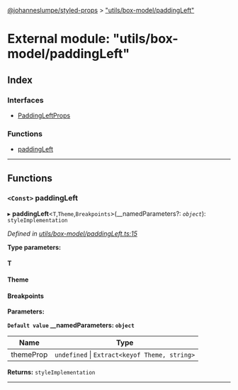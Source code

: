 [@johanneslumpe/styled-props](../README.md) > ["utils/box-model/paddingLeft"](../modules/_utils_box_model_paddingleft_.md)

# External module: "utils/box-model/paddingLeft"

## Index

### Interfaces

* [PaddingLeftProps](../interfaces/_utils_box_model_paddingleft_.paddingleftprops.md)

### Functions

* [paddingLeft](_utils_box_model_paddingleft_.md#paddingleft)

---

## Functions

<a id="paddingleft"></a>

### `<Const>` paddingLeft

▸ **paddingLeft**<`T`,`Theme`,`Breakpoints`>(__namedParameters?: *`object`*): `styleImplementation`

*Defined in [utils/box-model/paddingLeft.ts:15](https://github.com/johanneslumpe/styled-props/blob/8e709f1/src/utils/box-model/paddingLeft.ts#L15)*

**Type parameters:**

#### T 
#### Theme 
#### Breakpoints 
**Parameters:**

**`Default value` __namedParameters: `object`**

| Name | Type |
| ------ | ------ |
| themeProp | `undefined` \| `Extract<keyof Theme, string>` |

**Returns:** `styleImplementation`

___

